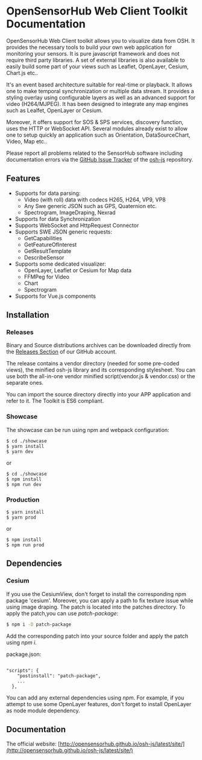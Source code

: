 OpenSensorHub Web Client Toolkit Documentation
===

OpenSensorHub Web Client toolkit allows you to visualize data from OSH. It provides the necessary tools to build your own web application for monitoring your sensors.
It is pure javascript framework and does not require third party libraries. A set of external libraries is also available to easily build some part of your views such as
Leaflet, OpenLayer, Cesium, Chart.js etc..

It's an event based architecture suitable for real-time or playback. It allows one to make temporal synchronization or multiple data stream. It provides a styling overlay using 
configurable layers as well as an advanced support for video (H264/MJPEG). It has been designed to integrate any map engines such as Lealfet, OpenLayer or Cesium.

Moreover, it offers support for SOS & SPS services, discovery function, uses the HTTP or WebSocket API.
Several modules already exist to allow one to setup quickly an application such as Orientation, DataSourceChart, Video, Map etc..

Please report all problems related to the SensorHub software including documentation errors via the [GitHub Issue Tracker](https://github.com/opensensorhub)
of the [osh-js](https://github.com/opensensorhub/osh-js) repository.

## Features
- Supports for data parsing:
  - Video (with roll) data with codecs H265, H264, VP9, VP8
  - Any Swe generic JSON such as GPS, Quaternion etc.
  - Spectrogram, ImageDraping, Nexrad
- Supports for data Synchronization
- Supports WebSocket and HttpRequest Connector
- Supports SWE JSON generic requests:
  - GetCapabilities
  - GetFeatureOfInterest
  - GetResultTemplate
  - DescribeSensor
- Supports some dedicated visualizer:
  - OpenLayer, Leaflet or Cesium for Map data
  - FFMPeg for Video
  - Chart
  - Spectrogram
- Supports for Vue.js components
## Installation
### Releases

Binary and Source distributions archives can be downloaded directly from the [Releases Section](https://github.com/opensensorhub/osh-js/releases) of our GitHub account.

The release contains a vendor directory (needed for some pre-coded views), the minified osh-js library and its corresponding stylesheet.
You can use both the all-in-one vendor minified script(vendor.js & vendor.css) or the separate ones.

You can import the source directory directly into your APP application and refer to it. The Toolkit is ES6 compliant.

### Showcase

The showcase can be run using npm and webpack configuration:

```shell script
$ cd ./showcase
$ yarn install
$ yarn dev
```
or
```shell script
$ cd ./showcase
$ npm install
$ npm run dev
```

### Production
```shell script
$ yarn install
$ yarn prod
```
or
```shell script
$ npm install
$ npm run prod
```


## Dependencies
### Cesium

If you use the CesiumView, don't forget to install the corresponding npm package 'cesium'.
Moreover, you can apply a path to fix texture issue while using image draping. The patch is
located into the patches directory. To apply the patch,you can use *patch-package*:

```sh
$ npm i -D patch-package
```
Add the corresponding patch into your source folder and apply the patch using *npm i*.

package.json:
```shell script

"scripts": {
    "postinstall": "patch-package",
    ...
  },
```

You can add any external dependencies using *npm*. For example, if you attempt to use
some OpenLayer features, don't forget to install OpenLayer as node module dependency.

## Documentation
The official website: [http://opensensorhub.github.io/osh-js/latest/site/](http://opensensorhub.github.io/osh-js/latest/site/)

